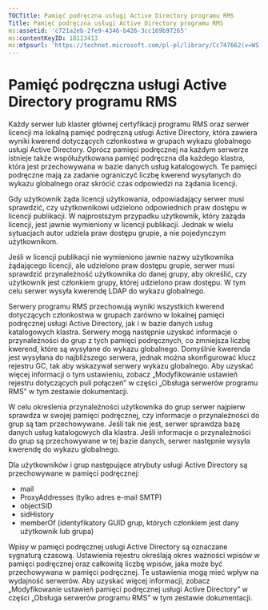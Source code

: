 ```yaml
---
TOCTitle: Pamięć podręczna usługi Active Directory programu RMS
Title: Pamięć podręczna usługi Active Directory programu RMS
ms:assetid: 'c721a2eb-2fe9-4346-b426-3cc169b97265'
ms:contentKeyID: 18123413
ms:mtpsurl: 'https://technet.microsoft.com/pl-pl/library/Cc747662(v=WS.10)'
---
```


Pamięć podręczna usługi Active Directory programu RMS
=====================================================

Każdy serwer lub klaster głównej certyfikacji programu RMS oraz serwer licencji ma lokalną pamięć podręczną usługi Active Directory, która zawiera wyniki kwerend dotyczących członkostwa w grupach wykazu globalnego usługi Active Directory. Oprócz pamięci podręcznej na każdym serwerze istnieje także współużytkowana pamięć podręczna dla każdego klastra, która jest przechowywana w bazie danych usług katalogowych. Te pamięci podręczne mają za zadanie ograniczyć liczbę kwerend wysyłanych do wykazu globalnego oraz skrócić czas odpowiedzi na żądania licencji.

Gdy użytkownik żąda licencji użytkowania, odpowiadający serwer musi sprawdzić, czy użytkownikowi udzielono odpowiednich praw dostępu w licencji publikacji. W najprostszym przypadku użytkownik, który zażąda licencji, jest jawnie wymieniony w licencji publikacji. Jednak w wielu sytuacjach autor udziela praw dostępu grupie, a nie pojedynczym użytkownikom.

Jeśli w licencji publikacji nie wymieniono jawnie nazwy użytkownika żądającego licencji, ale udzielono praw dostępu grupie, serwer musi sprawdzić przynależność użytkownika do danej grupy, aby określić, czy użytkownik jest członkiem grupy, której udzielono praw dostępu. W tym celu serwer wysyła kwerendę LDAP do wykazu globalnego.

Serwery programu RMS przechowują wyniki wszystkich kwerend dotyczących członkostwa w grupach zarówno w lokalnej pamięci podręcznej usługi Active Directory, jak i w bazie danych usług katalogowych klastra. Serwery mogą następnie uzyskać informacje o przynależności do grup z tych pamięci podręcznych, co zmniejsza liczbę kwerend, które są wysyłane do wykazu globalnego. Domyślnie kwerenda jest wysyłana do najbliższego serwera, jednak można skonfigurować klucz rejestru GC, tak aby wskazywał serwery wykazu globalnego. Aby uzyskać więcej informacji o tym ustawieniu, zobacz „Modyfikowanie ustawień rejestru dotyczących puli połączeń” w części „Obsługa serwerów programu RMS” w tym zestawie dokumentacji.

W celu określenia przynależności użytkownika do grup serwer najpierw sprawdza w swojej pamięci podręcznej, czy informacje o przynależności do grup są tam przechowywane. Jeśli tak nie jest, serwer sprawdza bazę danych usług katalogowych dla klastra. Jeśli informacje o przynależności do grup są przechowywane w tej bazie danych, serwer następnie wysyła kwerendę do wykazu globalnego.

Dla użytkowników i grup następujące atrybuty usługi Active Directory są przechowywane w pamięci podręcznej:

-   mail
-   ProxyAddresses (tylko adres e-mail SMTP)
-   objectSID
-   sidHistory
-   memberOf (identyfikatory GUID grup, których członkiem jest dany użytkownik lub grupa)

Wpisy w pamięci podręcznej usługi Active Directory są oznaczane sygnaturą czasową. Ustawienia rejestru określają okres ważności wpisów w pamięci podręcznej oraz całkowitą liczbę wpisów, jaka może być przechowywana w pamięci podręcznej. Te ustawienia mogą mieć wpływ na wydajność serwerów. Aby uzyskać więcej informacji, zobacz „Modyfikowanie ustawień pamięci podręcznej usługi Active Directory” w części „Obsługa serwerów programu RMS” w tym zestawie dokumentacji.
